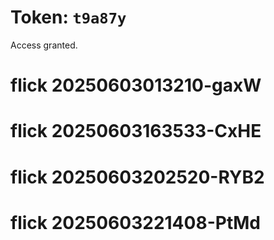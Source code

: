 # Token: `t9a87y`

Access granted.
# flick 20250603013210-gaxW
# flick 20250603163533-CxHE
# flick 20250603202520-RYB2
# flick 20250603221408-PtMd
